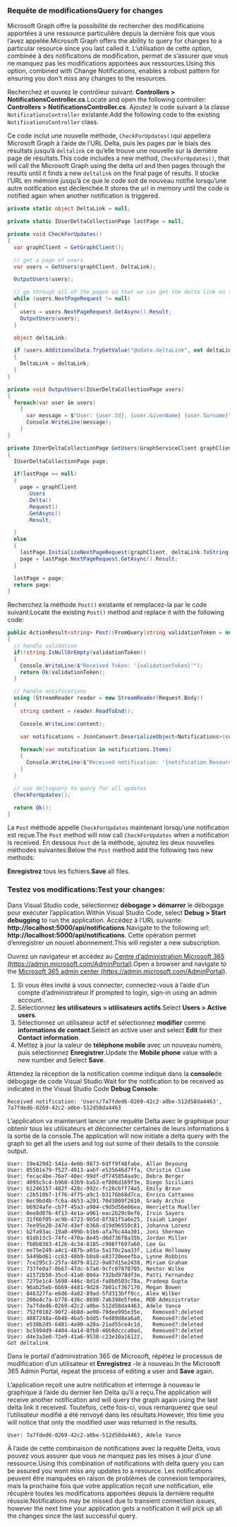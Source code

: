 <!-- markdownlint-disable MD002 MD041 -->

### <a name="query-for-changes"></a><span data-ttu-id="04255-101">Requête de modifications</span><span class="sxs-lookup"><span data-stu-id="04255-101">Query for changes</span></span>

<span data-ttu-id="04255-102">Microsoft Graph offre la possibilité de rechercher des modifications apportées à une ressource particulière depuis la dernière fois que vous l’avez appelée.</span><span class="sxs-lookup"><span data-stu-id="04255-102">Microsoft Graph offers the ability to query for changes to a particular resource since you last called it.</span></span> <span data-ttu-id="04255-103">L’utilisation de cette option, combinée à des notifications de modification, permet de s’assurer que vous ne manquez pas les modifications apportées aux ressources.</span><span class="sxs-lookup"><span data-stu-id="04255-103">Using this option, combined with Change Notifications, enables a robust pattern for ensuring you don't miss any changes to the resources.</span></span>

<span data-ttu-id="04255-104">Recherchez et ouvrez le contrôleur suivant: **Controllers > NotificationsController.cs**.</span><span class="sxs-lookup"><span data-stu-id="04255-104">Locate and open the following controller: **Controllers > NotificationsController.cs**.</span></span>
<span data-ttu-id="04255-105">Ajoutez le code suivant à la classe `NotificationsController` existante.</span><span class="sxs-lookup"><span data-stu-id="04255-105">Add the following code to the existing `NotificationsController` class.</span></span>

<span data-ttu-id="04255-106">Ce code inclut une nouvelle méthode, `CheckForUpdates()`qui appellera Microsoft Graph à l’aide de l’URL Delta, puis les pages par le biais des résultats jusqu’à `deltalink` ce qu’elle trouve une nouvelle sur la dernière page de résultats.</span><span class="sxs-lookup"><span data-stu-id="04255-106">This code includes a new method, `CheckForUpdates()`, that will call the Microsoft Graph using the delta url and then pages through the results until it finds a new `deltalink` on the final page of results.</span></span> <span data-ttu-id="04255-107">Il stocke l’URL en mémoire jusqu’à ce que le code soit de nouveau notifié lorsqu’une autre notification est déclenchée.</span><span class="sxs-lookup"><span data-stu-id="04255-107">It stores the url in memory until the code is notified again when another notification is triggered.</span></span>

```csharp
private static object DeltaLink = null;

private static IUserDeltaCollectionPage lastPage = null;

private void CheckForUpdates()
{
  var graphClient = GetGraphClient();

  // get a page of users
  var users = GetUsers(graphClient, DeltaLink);

  OutputUsers(users);

  // go through all of the pages so that we can get the delta link on the last page.
  while (users.NextPageRequest != null)
  {
    users = users.NextPageRequest.GetAsync().Result;
    OutputUsers(users);
  }

  object deltaLink;

  if (users.AdditionalData.TryGetValue("@odata.deltaLink", out deltaLink))
  {
    DeltaLink = deltaLink;
  }
}

private void OutputUsers(IUserDeltaCollectionPage users)
{
  foreach(var user in users)
    {
      var message = $"User: {user.Id}, {user.GivenName} {user.Surname}";
      Console.WriteLine(message);
    }
}

private IUserDeltaCollectionPage GetUsers(GraphServiceClient graphClient, object deltaLink)
{
  IUserDeltaCollectionPage page;

  if(lastPage == null)
  {
    page = graphClient
      .Users
      .Delta()
      .Request()
      .GetAsync()
      .Result;

  }
  else
  {
    lastPage.InitializeNextPageRequest(graphClient, deltaLink.ToString());
    page = lastPage.NextPageRequest.GetAsync().Result;
  }

  lastPage = page;
  return page;
}
```

<span data-ttu-id="04255-108">Recherchez la méthode `Post()` existante et remplacez-la par le code suivant:</span><span class="sxs-lookup"><span data-stu-id="04255-108">Locate the existing `Post()` method and replace it with the following code:</span></span>

```csharp
public ActionResult<string> Post([FromQuery]string validationToken = null)
{
  // handle validation
  if(!string.IsNullOrEmpty(validationToken))
  {
    Console.WriteLine($"Received Token: '{validationToken}'");
    return Ok(validationToken);
  }

  // handle notifications
  using (StreamReader reader = new StreamReader(Request.Body))
  {
    string content = reader.ReadToEnd();

    Console.WriteLine(content);

    var notifications = JsonConvert.DeserializeObject<Notifications>(content);

    foreach(var notification in notifications.Items)
    {
      Console.WriteLine($"Received notification: '{notification.Resource}', {notification.ResourceData?.Id}");
    }
  }

  // use deltaquery to query for all updates
  CheckForUpdates();

  return Ok();
}
```

<span data-ttu-id="04255-109">La `Post` méthode appelle `CheckForUpdates` maintenant lorsqu’une notification est reçue.</span><span class="sxs-lookup"><span data-stu-id="04255-109">The `Post` method will now call `CheckForUpdates` when a notification is received.</span></span> <span data-ttu-id="04255-110">En dessous `Post` de la méthode, ajoutez les deux nouvelles méthodes suivantes:</span><span class="sxs-lookup"><span data-stu-id="04255-110">Below the `Post` method add the following two new methods:</span></span>

<span data-ttu-id="04255-111">**Enregistrez** tous les fichiers.</span><span class="sxs-lookup"><span data-stu-id="04255-111">**Save** all files.</span></span>

### <a name="test-your-changes"></a><span data-ttu-id="04255-112">Testez vos modifications:</span><span class="sxs-lookup"><span data-stu-id="04255-112">Test your changes:</span></span>

<span data-ttu-id="04255-113">Dans Visual Studio code, sélectionnez **débogage > démarrer** le débogage pour exécuter l’application.</span><span class="sxs-lookup"><span data-stu-id="04255-113">Within Visual Studio Code, select **Debug > Start debugging** to run the application.</span></span>
<span data-ttu-id="04255-114">Accédez à l’URL suivante: **http://localhost:5000/api/notifications**.</span><span class="sxs-lookup"><span data-stu-id="04255-114">Navigate to the following url: **http://localhost:5000/api/notifications**.</span></span> <span data-ttu-id="04255-115">Cette opération permet d’enregistrer un nouvel abonnement.</span><span class="sxs-lookup"><span data-stu-id="04255-115">This will register a new subscription.</span></span>

<span data-ttu-id="04255-116">Ouvrez un navigateur et accédez au [Centre d’administration Microsoft 365 (https://admin.microsoft.com/AdminPortal)](https://admin.microsoft.com/AdminPortal).</span><span class="sxs-lookup"><span data-stu-id="04255-116">Open a browser and navigate to the [Microsoft 365 admin center (https://admin.microsoft.com/AdminPortal)](https://admin.microsoft.com/AdminPortal).</span></span>

1. <span data-ttu-id="04255-117">Si vous êtes invité à vous connecter, connectez-vous à l’aide d’un compte d’administrateur.</span><span class="sxs-lookup"><span data-stu-id="04255-117">If prompted to login, sign-in using an admin account.</span></span>
1. <span data-ttu-id="04255-118">Sélectionnez **les utilisateurs > utilisateurs actifs**.</span><span class="sxs-lookup"><span data-stu-id="04255-118">Select **Users > Active users**.</span></span> 
1. <span data-ttu-id="04255-119">Sélectionnez un utilisateur actif et sélectionnez **modifier** comme **informations de contact**.</span><span class="sxs-lookup"><span data-stu-id="04255-119">Select an active user and select **Edit** for their **Contact information**.</span></span> 
1. <span data-ttu-id="04255-120">Mettez à jour la valeur de **téléphone mobile** avec un nouveau numéro, puis sélectionnez **Enregistrer**.</span><span class="sxs-lookup"><span data-stu-id="04255-120">Update the **Mobile phone** value with a new number and Select **Save**.</span></span>

<span data-ttu-id="04255-121">Attendez la réception de la notification comme indiqué dans la **console**de débogage de code Visual Studio:</span><span class="sxs-lookup"><span data-stu-id="04255-121">Wait for the notification to be received as indicated in the Visual Studio Code **Debug Console**:</span></span>

```shell
Received notification: 'Users/7a7fded6-0269-42c2-a0be-512d58da4463', 7a7fded6-0269-42c2-a0be-512d58da4463
```

<span data-ttu-id="04255-122">L’application va maintenant lancer une requête Delta avec le graphique pour obtenir tous les utilisateurs et déconnecter certaines de leurs informations à la sortie de la console.</span><span class="sxs-lookup"><span data-stu-id="04255-122">The application will now initiate a delta query with the graph to get all the users and log out some of their details to the console output.</span></span>

```shell
User: 19e429d2-541a-4e0b-9873-6dff9f48fabe, Allan Deyoung
User: 05501e79-f527-4913-aabf-e535646d7ffa, Christie Cline
User: fecac4be-76e7-48ec-99df-df745854aa9c, Debra Berger
User: 4095c5c4-b960-43b9-ba53-ef806d169f3e, Diego Siciliani
User: b1246157-482f-420c-992c-fc26cbff74a5, Emily Braun
User: c2b510b7-1f76-4f75-a9c1-b3176b68d7ca, Enrico Cattaneo
User: 6ec9bd4b-fc6a-4653-a291-70d3809f2610, Grady Archie
User: b6924afe-cb7f-45a3-a904-c9d5d56e06ea, Henrietta Mueller
User: 0ee8d076-4f13-4e1a-a961-eac2b29c0ef6, Irvin Sayers
User: 31f66f05-ac9b-4723-9b5d-8f381f5a6e25, Isaiah Langer
User: 7ee95e20-247d-43ef-b368-d19d96550c81, Johanna Lorenz
User: b2fa93ac-19a0-499b-b1b6-afa76c44a301, Joni Sherman
User: 01db13c5-74fc-470a-8e45-d6d736f8a35b, Jordan Miller
User: fb0b8363-4126-4c34-8185-c998ff697a60, Lee Gu
User: ee75e249-a4c1-487b-a03a-5a170c2aa33f, Lidia Holloway
User: 5449bd61-cc63-40b9-b0a8-e83720eeefba, Lynne Robbins
User: 7ce295c3-25fa-4d79-8122-9a87d15e2438, Miriam Graham
User: 737fe0a7-0b67-47dc-b7a6-9cfc07870705, Nestor Wilke
User: a1572b58-35cd-41a0-804a-732bd978df3e, Patti Fernandez
User: 7275e1c4-5698-446c-8d1d-fa8b0503c78a, Pradeep Gupta
User: 96ab25eb-6b69-4481-9d28-7b01cf367170, Megan Bowen
User: 846327fa-e6d6-4a82-89ad-5fd313bff0cc, Alex Wilber
User: 200e4c7a-b778-436c-8690-7a6398e5fe6e, MOD Administrator
User: 7a7fded6-0269-42c2-a0be-512d58da4463, Adele Vance
User: 752f0102-90f2-4b8d-ae98-79dee995e35e,   Removed?:deleted
User: 4887248a-6b48-4ba5-bdd5-fed89d8ea6a0,   Removed?:deleted
User: e538b2d5-6481-4a90-a20a-21ad55ce4c1d,   Removed?:deleted
User: bc5994d9-4404-4a14-8fb0-46b8dccca0ad,   Removed?:deleted
User: d4e3a3e0-72e9-41a6-9538-c23e10a16122,   Removed?:deleted
Got deltalink
```

<span data-ttu-id="04255-123">Dans le portail d’administration 365 de Microsoft, répétez le processus de modification d’un utilisateur et **Enregistrez** -le à nouveau.</span><span class="sxs-lookup"><span data-stu-id="04255-123">In the Microsoft 365 Admin Portal, repeat the process of editing a user and **Save** again.</span></span>

<span data-ttu-id="04255-124">L’application reçoit une autre notification et interroge à nouveau le graphique à l’aide du dernier lien Delta qu’il a reçu.</span><span class="sxs-lookup"><span data-stu-id="04255-124">The application will receive another notification and will query the graph again using the last delta link it received.</span></span> <span data-ttu-id="04255-125">Toutefois, cette fois-ci, vous remarquerez que seul l’utilisateur modifié a été renvoyé dans les résultats.</span><span class="sxs-lookup"><span data-stu-id="04255-125">However, this time you will notice that only the modified user was returned in the results.</span></span>

```shell
User: 7a7fded6-0269-42c2-a0be-512d58da4463, Adele Vance
```

<span data-ttu-id="04255-126">À l’aide de cette combinaison de notifications avec la requête Delta, vous pouvez vous assurer que vous ne manquez pas les mises à jour d’une ressource.</span><span class="sxs-lookup"><span data-stu-id="04255-126">Using this combination of notifications with delta query you can be assured you wont miss any updates to a resource.</span></span> <span data-ttu-id="04255-127">Les notifications peuvent être manquées en raison de problèmes de connexion temporaires, mais la prochaine fois que votre application reçoit une notification, elle récupère toutes les modifications apportées depuis la dernière requête réussie.</span><span class="sxs-lookup"><span data-stu-id="04255-127">Notifications may be missed due to transient connection issues, however the next time your application gets a notification it will pick up all the changes since the last successful query.</span></span>

